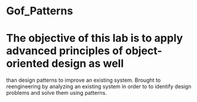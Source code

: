 # Gof_Patterns
# The objective of this lab is to apply advanced principles of object-oriented design as well
than design patterns to improve an existing system.
Brought to reengineering by analyzing an existing system in order to
to identify design problems and solve them using patterns.
